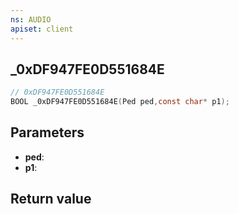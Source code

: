 ```yaml
---
ns: AUDIO
apiset: client
---
```

## _0xDF947FE0D551684E

```c
// 0xDF947FE0D551684E
BOOL _0xDF947FE0D551684E(Ped ped,const char* p1);
```


## Parameters
* **ped**:
* **p1**:

## Return value

